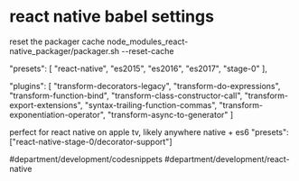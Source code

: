 # react native babel settings
reset the packager cache node_modules_react-native_packager/packager.sh --reset-cache

"presets": [
"react-native",
"es2015",
"es2016",
"es2017",
"stage-0"
],

"plugins": [
"transform-decorators-legacy",
"transform-do-expressions",
"transform-function-bind",
"transform-class-constructor-call",
"transform-export-extensions",
"syntax-trailing-function-commas",
"transform-exponentiation-operator",
"transform-async-to-generator"
]

 perfect for react native on apple tv, likely anywhere native + es6
"presets": ["react-native-stage-0/decorator-support"]

#department/development/codesnippets
#department/development/react-native